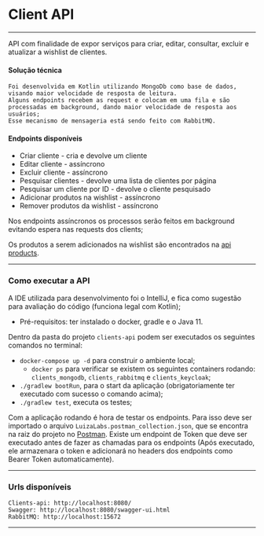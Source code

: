 # Client API

---
API com finalidade de expor serviços para criar, editar, consultar, excluir e atualizar a wishlist de clientes.

#### Solução técnica
    Foi desenvolvida em Kotlin utilizando MongoDb como base de dados, visando maior velocidade de resposta de leitura.
    Alguns endpoints recebem as request e colocam em uma fila e são processadas em background, dando maior velocidade de resposta aos usuários;
    Esse mecanismo de mensageria está sendo feito com RabbitMQ.

#### Endpoints disponíveis
    
* Criar cliente - cria e devolve um cliente
* Editar cliente - assíncrono
* Excluir cliente - assíncrono
* Pesquisar clientes - devolve uma lista de clientes por página 
* Pesquisar um cliente por ID - devolve o cliente pesquisado
* Adicionar produtos na wishlist - assíncrono
* Remover produtos da wishlist - assíncrono

Nos endpoints assíncronos os processos serão feitos em background evitando espera nas requests dos clients; 

Os produtos a serem adicionados na wishlist são encontrados na [api products](https://gist.github.com/Bgouveia/9e043a3eba439489a35e70d1b5ea08ec).

---

### Como executar a API

A IDE utilizada para desenvolvimento foi o IntelliJ, e fica como sugestão para avaliação do código (funciona legal com Kotlin);

* Pré-requisitos: ter instalado o docker, gradle e o Java 11.
  
Dentro da pasta do projeto `clients-api` podem ser executados os seguintes comandos no terminal:

* `docker-compose up -d` para construir o ambiente local;
    * `docker ps` para verificar se existem os seguintes containers rodando: `clients_mongodb`, `clients_rabbitmq` e `clients_keycloak`;
* `./gradlew bootRun`, para o start da aplicação (obrigatoriamente ter executado com sucesso o comando acima);
* `./gradlew test`, executa os testes;

Com a aplicação rodando é hora de testar os endpoints. Para isso deve ser importado o arquivo `LuizaLabs.postman_collection.json`,
que se encontra na raiz do projeto no [Postman](https://www.postman.com/downloads/). Existe um endpoint de Token que deve ser executado antes de fazer as chamadas
para os endpoints (Após executado, ele armazenara o token e adicionará no headers dos endpoints como Bearer Token automaticamente). 
___

### Urls disponíveis

    Clients-api: http://localhost:8080/
    Swagger: http://localhost:8080/swagger-ui.html
    RabbitMQ: http://localhost:15672

___
